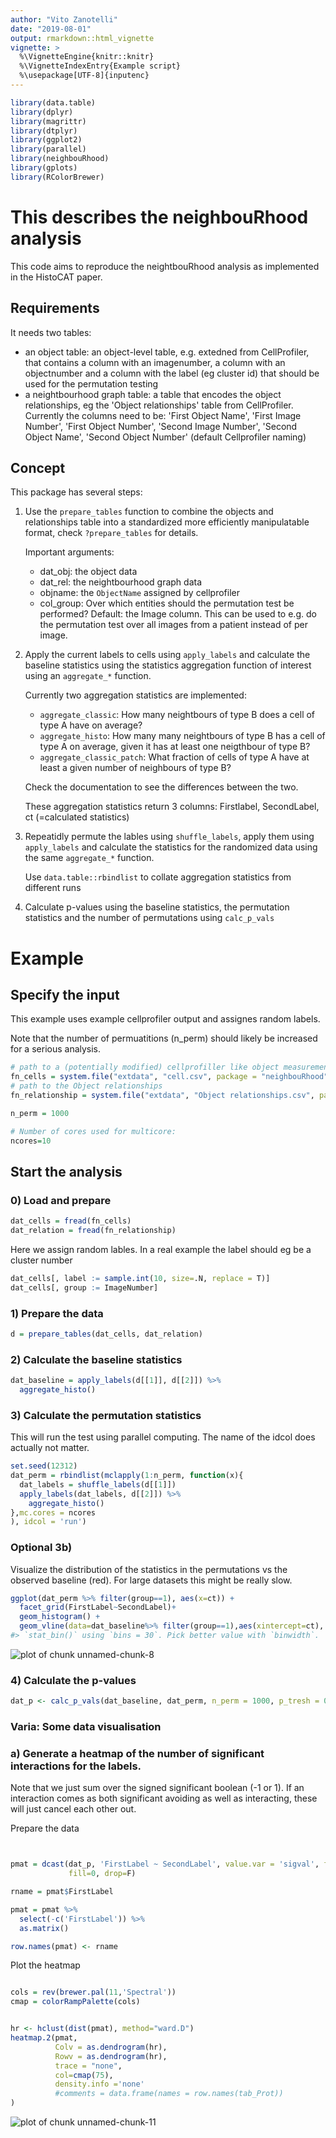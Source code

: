 ```yaml
---
author: "Vito Zanotelli"
date: "2019-08-01"
output: rmarkdown::html_vignette
vignette: >
  %\VignetteEngine{knitr::knitr}
  %\VignetteIndexEntry{Example script}
  %\usepackage[UTF-8]{inputenc}
---
```




```r
library(data.table)
library(dplyr)
library(magrittr)
library(dtplyr)
library(ggplot2)
library(parallel)
library(neighbouRhood)
library(gplots)
library(RColorBrewer)
```
# This describes the neighbouRhood analysis

This code aims to reproduce the neightbouRhood analysis as implemented in the HistoCAT paper.

## Requirements
It needs two tables:
- an object table: an object-level table, e.g. extedned from CellProfiler, that contains a column with an imagenumber, a column with an objectnumber and a column with the label (eg cluster id) that should be used for the permutation testing
- a neightbourhood graph table: a table that encodes the object relationships, eg the 'Object relationships' table from CellProfiler. Currently the columns need to be:
  'First Object Name', 'First Image Number', 'First Object Number', 'Second Image Number', 'Second Object Name', 'Second Object Number'
  (default Cellprofiler naming)

## Concept
This package has several steps:

1) Use the `prepare_tables` function to combine the objects and relationships table into a standardized more efficiently manipulatable format, check `?prepare_tables` for details.

   Important arguments:
    - dat_obj: the object data
    - dat_rel: the neightbourhood graph data
    - objname: the `ObjectName` assigned by cellprofiler
    - col_group: Over which entities should the permutation test be performed? Default: the Image column. This can be used to e.g. do the permutation test over all images from a patient
      instead of per image.

2) Apply the current labels to cells using `apply_labels` and calculate the baseline statistics using the statistics aggregation function of interest using an `aggregate_*` function.

   Currently two aggregation statistics are implemented:
    - `aggregate_classic`: How many neightbours of type B does a cell of type A have on average?
    - `aggregate_histo`: How many many neightbours of type B has a cell of type A on average, given it has at least one neigthbour of type B? 
    - `aggregate_classic_patch`: What fraction of cells of type A have at least a given number of neighbours of type B?
    
    Check the documentation to see the differences between the two.
    
    These aggregation statistics return 3 columns: Firstlabel, SecondLabel, ct (=calculated statistics)
    
3) Repeatidly permute the lables using `shuffle_labels`, apply them using `apply_labels` and calculate the statistics for the randomized data using the same `aggregate_*` function.

   Use `data.table::rbindlist` to collate aggregation statistics from different runs

4) Calculate p-values using the baseline statistics, the permutation statistics and the number of permutations using `calc_p_vals`


# Example

## Specify the input

This example uses example cellprofiler output and assignes random labels.

Note that the number of permuatitions (n_perm) should likely be increased for a serious analysis.

```r
# path to a (potentially modified) cellprofiller like object measurements file
fn_cells = system.file("extdata", "cell.csv", package = "neighbouRhood", mustWork = TRUE)
# path to the Object relationships
fn_relationship = system.file("extdata", "Object relationships.csv", package = "neighbouRhood", mustWork = TRUE)

n_perm = 1000

# Number of cores used for multicore:
ncores=10
```

## Start the analysis

### 0) Load and prepare

```r
dat_cells = fread(fn_cells)
dat_relation = fread(fn_relationship)
```


Here we assign random lables. In a real example the label should eg be a cluster number

```r
dat_cells[, label := sample.int(10, size=.N, replace = T)]
dat_cells[, group := ImageNumber]
```


### 1) Prepare the data


```r
d = prepare_tables(dat_cells, dat_relation)
```

### 2) Calculate the baseline statistics

```r
dat_baseline = apply_labels(d[[1]], d[[2]]) %>%
  aggregate_histo()
```


### 3) Calculate the permutation statistics 

This will run the test using parallel computing.
The name of the idcol does actually not matter.

```r
set.seed(12312)
dat_perm = rbindlist(mclapply(1:n_perm, function(x){
  dat_labels = shuffle_labels(d[[1]])
  apply_labels(dat_labels, d[[2]]) %>%
    aggregate_histo()
},mc.cores = ncores
), idcol = 'run') 
```

### Optional 3b)
Visualize the distribution of the statistics in the permutations vs the observed baseline (red).
For large datasets this might be really slow.

```r
ggplot(dat_perm %>% filter(group==1), aes(x=ct)) +
  facet_grid(FirstLabel~SecondLabel)+
  geom_histogram() +
  geom_vline(data=dat_baseline%>% filter(group==1),aes(xintercept=ct), color='red')
#> `stat_bin()` using `bins = 30`. Pick better value with `binwidth`.
```

![plot of chunk unnamed-chunk-8](figure/unnamed-chunk-8-1.png)

### 4) Calculate the p-values

```r
dat_p <- calc_p_vals(dat_baseline, dat_perm, n_perm = 1000, p_tresh = 0.01) 
```

### Varia: Some data visualisation

### a) Generate a heatmap of the number of significant interactions for the labels.

Note that we just sum over the signed significant boolean (-1 or 1).
If an interaction comes as both significant avoiding as well as interacting, these will just cancel each other out.

Prepare the data

```r


pmat = dcast(dat_p, 'FirstLabel ~ SecondLabel', value.var = 'sigval', fun.aggregate = sum,
             fill=0, drop=F)

rname = pmat$FirstLabel

pmat = pmat %>%
  select(-c('FirstLabel')) %>%
  as.matrix()

row.names(pmat) <- rname
```

Plot the heatmap

```r

cols = rev(brewer.pal(11,'Spectral'))
cmap = colorRampPalette(cols)


hr <- hclust(dist(pmat), method="ward.D")
heatmap.2(pmat,
          Colv = as.dendrogram(hr),
          Rowv = as.dendrogram(hr),
          trace = "none",
          col=cmap(75),
          density.info ='none'
          #comments = data.frame(names = row.names(tab_Prot))
)
```

![plot of chunk unnamed-chunk-11](figure/unnamed-chunk-11-1.png)


